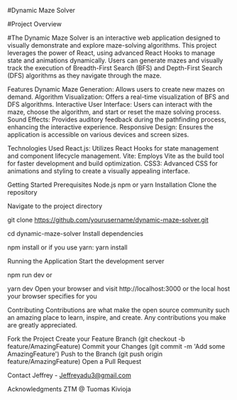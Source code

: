 #Dynamic Maze Solver

#Project Overview

#The Dynamic Maze Solver is an interactive web application designed to visually demonstrate and explore maze-solving algorithms. This project leverages the power of React, using advanced React Hooks to manage state and animations dynamically. Users can generate mazes and visually track the execution of Breadth-First Search (BFS) and Depth-First Search (DFS) algorithms as they navigate through the maze.

Features
Dynamic Maze Generation: Allows users to create new mazes on demand.
Algorithm Visualization: Offers a real-time visualization of BFS and DFS algorithms.
Interactive User Interface: Users can interact with the maze, choose the algorithm, and start or reset the maze solving process.
Sound Effects: Provides auditory feedback during the pathfinding process, enhancing the interactive experience.
Responsive Design: Ensures the application is accessible on various devices and screen sizes.

Technologies Used
React.js: Utilizes React Hooks for state management and component lifecycle management.
Vite: Employs Vite as the build tool for faster development and build optimization.
CSS3: Advanced CSS for animations and styling to create a visually appealing interface.

Getting Started
Prerequisites
Node.js
npm or yarn
Installation
Clone the repository

Navigate to the project directory

git clone https://github.com/yourusername/dynamic-maze-solver.git

cd dynamic-maze-solver
Install dependencies

npm install
or if you use yarn:
yarn install

Running the Application
Start the development server

npm run dev
or

yarn dev
Open your browser and visit http://localhost:3000 or the local host your browser specifies for you

Contributing
Contributions are what make the open source community such an amazing place to learn, inspire, and create. Any contributions you make are greatly appreciated.

Fork the Project
Create your Feature Branch (git checkout -b feature/AmazingFeature)
Commit your Changes (git commit -m 'Add some AmazingFeature')
Push to the Branch (git push origin feature/AmazingFeature)
Open a Pull Request


Contact
Jeffrey - Jeffreyadu3@gmail.com

Acknowledgments
ZTM @ Tuomas Kivioja
